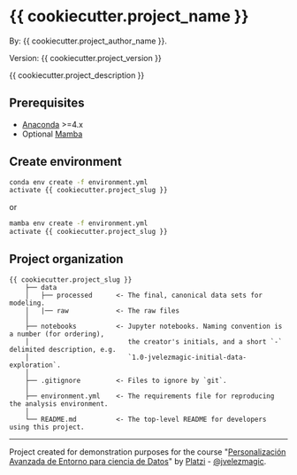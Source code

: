 # {{ cookiecutter.project_name }} 

By: {{ cookiecutter.project_author_name }}.

Version: {{ cookiecutter.project_version }}

{{ cookiecutter.project_description }}

## Prerequisites

- [Anaconda](https://www.anaconda.com/download/) >=4.x
- Optional [Mamba](https://mamba.readthedocs.io/en/latest/)

## Create environment

```bash
conda env create -f environment.yml
activate {{ cookiecutter.project_slug }}
```

or 

```bash
mamba env create -f environment.yml
activate {{ cookiecutter.project_slug }}
```

## Project organization

    {{ cookiecutter.project_slug }}
        ├── data
        │   ├── processed      <- The final, canonical data sets for modeling.
        │   |── raw            <- The raw files
        │
        ├── notebooks          <- Jupyter notebooks. Naming convention is a number (for ordering),
        │                         the creator's initials, and a short `-` delimited description, e.g.
        │                         `1.0-jvelezmagic-initial-data-exploration`.
        │
        ├── .gitignore         <- Files to ignore by `git`.
        │
        ├── environment.yml    <- The requirements file for reproducing the analysis environment.
        │
        └── README.md          <- The top-level README for developers using this project.

---
Project created for demonstration purposes for the course "[Personalización Avanzada de Entorno para ciencia de Datos]()" by [Platzi](https://platzi.com/) - [@jvelezmagic](https://jvelezmagic.com/).
